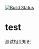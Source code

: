 [![Build Status](https://travis-ci.com/lpeihan/rollup-demo.svg?branch=master)](https://travis-ci.com/lpeihan/rollup-demo)

# test
测试相关知识